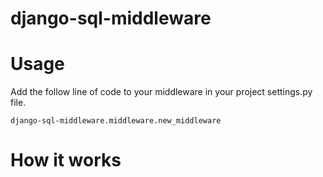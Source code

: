 django-sql-middleware
==================
 

# Usage
Add the follow line of code to your middleware in your project settings.py file.
```
django-sql-middleware.middleware.new_middleware
```

# How it works
